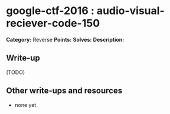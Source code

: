 # google-ctf-2016 : audio-visual-reciever-code-150

**Category:** Reverse
**Points:** 
**Solves:** 
**Description:**



## Write-up

(TODO)

## Other write-ups and resources

* none yet
